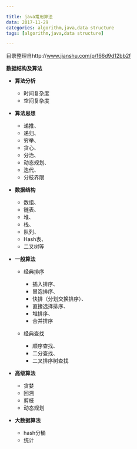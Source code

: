 ```yaml
---

title: java常用算法
data: 2017-11-29
categories: algorithm,java,data structure
tags: [algorithm,java,data structure]

---
```


目录整理自http://www.jianshu.com/p/f66d9d12bb2f

**数据结构及算法** 

- **算法分析**  
  - 时间复杂度  
  - 空间复杂度    


- **算法思想**
  - 递推、
  - 递归、
  - 穷举、
  - 贪心、
  - 分治、
  - 动态规划、
  - 迭代、
  - 分枝界限

- **数据结构**
  - 数组、
  - 链表、
  - 堆、
  - 栈、
  - 队列、
  - Hash表、
  - 二叉树等

- **一般算法**
  - 经典排序
    -  插入排序、
    - 冒泡排序、
    - 快排（分划交换排序）、
    - 直接选择排序、
    - 堆排序、
    - 合并排序

  - 经典查找
    - 顺序查找、
    - 二分查找、
    - 二叉排序树查找

- **高级算法**
  - 贪婪
  - 回溯
  - 剪枝
  - 动态规划
- **大数据算法**
  - hash分桶
  - 统计

